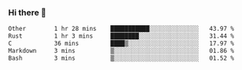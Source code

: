 ### Hi there 👋

<!--
**WShiBin/WShiBin** is a ✨ _special_ ✨ repository because its `README.md` (this file) appears on your GitHub profile.

Here are some ideas to get you started:

- 🔭 I’m currently working on ...
- 🌱 I’m currently learning ...
- 👯 I’m looking to collaborate on ...
- 🤔 I’m looking for help with ...
- 💬 Ask me about ...
- 📫 How to reach me: ...
- 😄 Pronouns: ...
- ⚡ Fun fact: ...
-->

<!--START_SECTION:waka-->

```txt
Other        1 hr 28 mins    ███████████░░░░░░░░░░░░░░   43.97 %
Rust         1 hr 3 mins     ████████░░░░░░░░░░░░░░░░░   31.44 %
C            36 mins         ████▒░░░░░░░░░░░░░░░░░░░░   17.97 %
Markdown     3 mins          ▒░░░░░░░░░░░░░░░░░░░░░░░░   01.86 %
Bash         3 mins          ▒░░░░░░░░░░░░░░░░░░░░░░░░   01.52 %
```

<!--END_SECTION:waka-->
